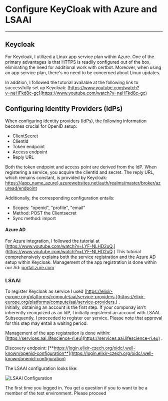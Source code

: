 # Configure KeyCloak with Azure and LSAAI

* * *

## Keycloak

For Keycloak, I utilized a Linux app service plan within Azure. One of the primary advantages is that HTTPS is readily configured out of the box, eliminating the need for additional work with certbot. Moreover, when using an app service plan, there's no need to be concerned about Linux updates.

In addition, I followed the tutorial available at the following link to successfully set up Keycloak: [https://www.youtube.com/watch?v=neHFkd8c-gc](https://www.youtube.com/watch?v=neHFkd8c-gc)

## Configuring Identity Providers (IdPs)

When configuring identity providers (IdPs), the following information becomes crucial for OpenID setup:

* ClientSecret
* ClientId
* Token endpoint
* Access endpoint
* Reply URL

Both the token endpoint and access point are derived from the IdP. When registering a service, you acquire the clientId and secret. The reply URL, which remains constant, is provided by Keycloak:  
[https://{app_name_azure}.azurewebsites.net/auth/realms/master/broker/azuread/endpoint](https://{app_name_azure}.azurewebsites.net/auth/realms/master/broker/azuread/endpoint)

Additionally, the corresponding configuration entails:

* Scopes: "openid", "profile", "email"
* Method: POST the Clientsecret
* Sync method: import

#### Azure AD

For Azure integration, I followed the tutorial at [https://www.youtube.com/watch?v=LYF-NLHD2uQ.](https://www.youtube.com/watch?v=LYF-NLHD2uQ.) This tutorial comprehensively explains both the service registration and the Azure AD setup within Keycloak. Management of the app registration is done within our Ad: [portal.zure.com](http://portal.zure.com)


### LSAAI

To register Keycloak as service I used [https://elixir-europe.org/platforms/compute/aai/service-providers.](https://elixir-europe.org/platforms/compute/aai/service-providers.) .  
Initially, obtaining an account is the first step. If your componay isn't inherently recognized as an IdP, I initially registered an account with LSAAI. Subsequently, I proceeded to register our service. Please note that approval for this step may entail a waiting period.  
  
Management of the app registration is done within: [https://services.aai.lifescience-ri.eu](https://services.aai.lifescience-ri.eu) .

Discovery endpoint: [**https://login.elixir-czech.org/oidc/.well-known/openid-configuration**](https://login.elixir-czech.org/oidc/.well-known/openid-configuration)

The LSAAI configuration looks like:  

![LSAAI Configuration](/LSAAI/LSAAI.png)


The first time you logged in. You get a question if you to want to be a member of the test environment. Please proceed



